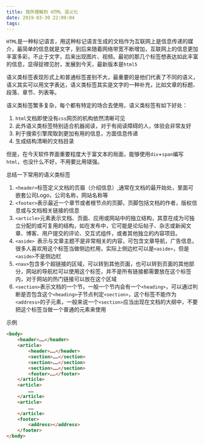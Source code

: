 ```yaml
---
title: 我所理解的 HTML 语义化
date: 2019-03-30 22:09:04
tags:
---
```

`HTML`是一种标记语言，用这种标记语言生成的文档作为互联网上是信息传递的媒介，最简单的信息就是文字，到后来随着网络带宽不断增加，互联网上的信息更加丰富多彩，不止于文字，后来出现图片、视频。最初的那几个标签想表达如此丰富的信息，显得捉襟见肘，发展到今天，最新版本是`html5`

语义类标签表现形式上和普通标签差别不大，最重要的是他们代表了不同的语义，语义其实可以用文字表达，语义类标签其实是文字的一种补充，比如文章的标题、段落、章节、列表等。

语义类标签繁多复杂，每个都有特定的场合去使用，语义类标签有如下好处：

1. `html`文档即使没有`css`网页的机构依然清晰可见
2. 此外语义类标签特别适合机器阅读，对于有阅读障碍的人，体验会非常友好
3. 利于搜索引擎爬取到更加有用的信息，方面信息传递
4. 生成结构清晰的文档目录

但是，在今天软件界面重要程度大于富文本的局面，能够使用`div`+`span`编写`html`，也没什么不好，不用要比用错强。

总结一下常用的语义类标签

1. `<header>`标签定义文档的页眉（介绍信息）,通常在文档的最开始处，里面可嵌套公司Logo，公司名称，网站名称等
2. `<footer>`表示最近一个章节或者根节点的页脚，页脚包括文档的作者，版权信息或与文档相关链接的信息
3. `<article>`元素表示文档、页面、应用或网站中的独立结构，其意在成为可独立分配的或可复用的结构，如在发布中，它可能是论坛帖子、杂志或新闻文章、博客、用户提交的评论、交互式组件，或者其他独立的内容项目。
4. `<aside> `表示与文章主题不是非常相关的内容，可包含文章导航，广告信息，很多人喜欢用这个标签当做侧边栏用，实际上侧边栏可以是`<aside>`，但是`<aside>`不是侧边栏
5. `<nav>`包含多个超链接的区域，可以转到其他页面，也可以转到页面的其他部分，网站的导航栏可以使用这个标签，并不是所有链接都需要放在这个标签内，对于网站的热门链接可以放在这个区域
6. `<section>`表示文档的一个节，一般一个节内会有一个`<heading>`，可以通过判断是否包含这个`<heading>`子节点判定`<section>`，这个标签不能作为`<address>`的子元素，一般来说一个`<section>`应当出现在文档的大纲中，不要把这个标签当做一个普通的元素来使用

示例

```html
<body>
    <header>……</header>
    <article>
        <header>……</header>
        <section>……</section>
        <section>……</section>
        <section>……</section>
        <footer>……</footer>
    </article>
    <article>
        ……
    </article>
    <article>
        ……
    </article>
    <footer>
        <address></address>
    </footer>
</body>

```



